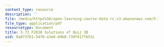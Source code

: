 ```yaml
---
content_type: resource
description: ''
file: /media/https%3A/open-learning-course-data-rc.s3.amazonaws.com/5-73-quantum-mechanics-i-fall-2018/9a8737b15470a3e0d4b8739f417fb53c_MIT5_73F18_quiz30_soln.pdf
file_type: application/pdf
resourcetype: Document
title: 5.73 F2018 Solutions of Quiz 30
uid: 9a8737b1-5470-a3e0-d4b8-739f417fb53c
---
```

